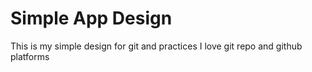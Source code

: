 #  Simple App Design

This is my simple design for git and practices
I love git repo and github platforms